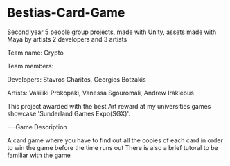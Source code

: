 # Bestias-Card-Game
Second year 5 people group projects, made with Unity, assets made with Maya by artists
2 developers and 3 artists

Team name: Crypto

Team members: 

Developers: Stavros Charitos, Georgios Botzakis

Artists: Vasiliki Prokopaki, Vanessa Sgouromali, Andrew Irakleous

This project awarded with the best Art reward at my universities games showcase 'Sunderland Games Expo(SGX)'.

---Game Description

A card game where you have to find out all the copies of each card in order to win the game before the time runs out
There is also a brief tutoral to be familiar with the game
